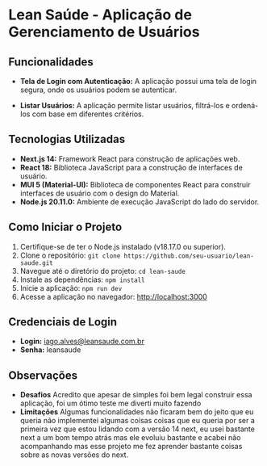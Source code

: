 # Lean Saúde - Aplicação de Gerenciamento de Usuários

## Funcionalidades

- **Tela de Login com Autenticação:** A aplicação possui uma tela de login segura, onde os usuários podem se autenticar.

- **Listar Usuários:** A aplicação permite listar usuários, filtrá-los e ordená-los com base em diferentes critérios.

## Tecnologias Utilizadas

- **Next.js 14:** Framework React para construção de aplicações web.
- **React 18:** Biblioteca JavaScript para a construção de interfaces de usuário.
- **MUI 5 (Material-UI):** Biblioteca de componentes React para construir interfaces de usuário com o design do Material.
- **Node.js 20.11.0:** Ambiente de execução JavaScript do lado do servidor.

## Como Iniciar o Projeto

1. Certifique-se de ter o Node.js instalado (v18.17.0 ou superior).
2. Clone o repositório: `git clone https://github.com/seu-usuario/lean-saude.git`
3. Navegue até o diretório do projeto: `cd lean-saude`
4. Instale as dependências: `npm install`
5. Inicie a aplicação: `npm run dev`
6. Acesse a aplicação no navegador: [http://localhost:3000](http://localhost:3000)

## Credenciais de Login

- **Login:** iago.alves@leansaude.com.br
- **Senha:** leansaude

## Observações

- **Desafios** Acredito que apesar de simples foi bem legal construir essa aplicação, foi um ótimo teste me diverti muito fazendo
- **Limitações** Algumas funcionalidades não ficaram bem do jeito que eu queria não implementei algumas coisas coisas que eu queria por ser a primeira vez que estou lidando com a versão 14 next, eu usei bastante next a um bom tempo atrás mas ele evoluiu bastante e acabei não acompanhando mas esse projeto me fez aprender bastante coisas sobre as novas versões do next.

